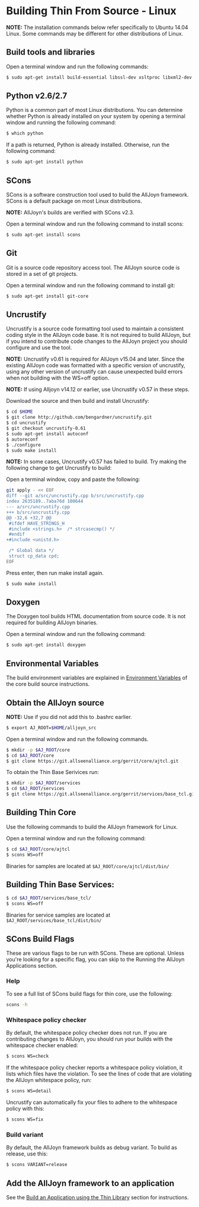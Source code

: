 # Building Thin From Source - Linux

**NOTE:** The installation commands below refer specifically to Ubuntu 14.04 Linux. Some commands may be different for other distributions of Linux.

## Build tools and libraries

Open a terminal window and run the following commands:

```sh
$ sudo apt-get install build-essential libssl-dev xsltproc libxml2-dev
```

## Python v2.6/2.7

Python is a common part of most Linux distributions. You can determine whether Python is already installed on your system by opening a terminal window and running the following command:

```sh
$ which python
```

If a path is returned, Python is already installed.  Otherwise, run the following command:

```sh
$ sudo apt-get install python
```

## SCons

SCons is a software construction tool used to build the AllJoyn framework. SCons is a default package on most Linux distributions.

**NOTE:** AllJoyn's builds are verified with SCons v2.3.

Open a terminal window and run the following command to install scons:

```sh
$ sudo apt-get install scons
```

## Git

Git is a source code repository access tool. The AllJoyn source code is stored in a set of git projects.

Open a terminal window and run the following command to install git:

```sh
$ sudo apt-get install git-core
```

## Uncrustify

Uncrustify is a source code formatting tool used to maintain a consistent coding style in the AllJoyn code base. It is not required to build AllJoyn, but if you intend to contribute code changes to the AllJoyn project you should configure and use the tool.

**NOTE:** Uncrustify v0.61 is required for AllJoyn v15.04 and later.  Since the existing AllJoyn code was formatted with a specific version of uncrustify, using any other version of uncrustify can cause unexpected build errors when not building with the WS=off option.

**NOTE:** If using Alljoyn v14.12 or earlier, use Uncrustify v0.57 in these steps.

Download the source and then build and install Uncrustify:

```sh
$ cd $HOME
$ git clone http://github.com/bengardner/uncrustify.git
$ cd uncrustify
$ git checkout uncrustify-0.61
$ sudo apt-get install autoconf
$ autoreconf
$ ./configure
$ sudo make install
```

**NOTE:** In some cases, Uncrustify v0.57 has failed to build.  Try making the following change to get Uncrustify to build:

Open a terminal window, copy and paste the following:

```sh
git apply - << EOF
diff --git a/src/uncrustify.cpp b/src/uncrustify.cpp
index 2635189..7aba76d 100644
--- a/src/uncrustify.cpp
+++ b/src/uncrustify.cpp
@@ -32,6 +32,7 @@
 #ifdef HAVE_STRINGS_H
 #include <strings.h>  /* strcasecmp() */
 #endif
+#include <unistd.h>

 /* Global data */
 struct cp_data cpd;
EOF
```

Press enter, then run make install again.

```sh
$ sudo make install
```

## Doxygen

The Doxygen tool builds HTML documentation from source code. It is not required for building AllJoyn binaries.

Open a terminal window and run the following command:

```sh
$ sudo apt-get install doxygen
```
## Environmental Variables
The build environment variables are explained in [Environment Variables](https://allseenalliance.org/framework/documentation/develop/building/linux/build-source#environmental-variables) of the core build source instructions.

## Obtain the AllJoyn source

**NOTE:** Use if you did not add this to .bashrc earlier.

```sh
$ export AJ_ROOT=$HOME/alljoyn_src
```
Open a terminal window and run the following commands.

```sh
$ mkdir -p $AJ_ROOT/core
$ cd $AJ_ROOT/core
$ git clone https://git.allseenalliance.org/gerrit/core/ajtcl.git
```

To obtain the Thin Base Serivices run:

```sh
$ mkdir -p $AJ_ROOT/services
$ cd $AJ_ROOT/services
$ git clone https://git.allseenalliance.org/gerrit/services/base_tcl.git
```


## Building Thin Core

Use the following commands to build the AllJoyn framework for Linux.

Open a terminal window and run the following command:

```sh
$ cd $AJ_ROOT/core/ajtcl
$ scons WS=off
```

Binaries for samples are located at `$AJ_ROOT/core/ajtcl/dist/bin/`

## Building Thin Base Services:

```sh
$ cd $AJ_ROOT/services/base_tcl/
$ scons WS=off
```

Binaries for service samples are located at
`$AJ_ROOT/services/base_tcl/dist/bin/`

## SCons Build Flags

These are various flags to be run with SCons.  These are optional.  Unless you're looking for a specific flag, you can skip to the Running the AllJoyn Applications section.

### Help

To see a full list of SCons build flags for thin core, use the following:

```sh
scons -h
```

### Whitespace policy checker

By default, the whitespace policy checker does not run. If you are contributing changes to AllJoyn, you should run your builds with the whitespace checker enabled:

```sh
$ scons WS=check
```

If the whitespace policy checker reports a whitespace policy violation, it lists which files have the violation. To see the lines of code that are violating the AllJoyn whitespace policy, run:

```sh
$ scons WS=detail
```

Uncrustify can automatically fix your files to adhere to the whitespace policy with this:

```sh
$ scons WS=fix
```

### Build variant

By default, the AllJoyn framework builds as debug variant. To build as release, use this:

```sh
$ scons VARIANT=release
```

## Add the AllJoyn framework to an application

See the [Build an Application using the Thin Library][build-app-thin-library]
section for instructions.

[download]: https://allseenalliance.org/framework/download
[build-app-thin-library]:  /develop/tutorial/thin-app
